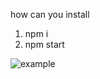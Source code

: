 
how can you install
1) npm i 
2) npm start


![example](https://user-images.githubusercontent.com/87334718/167368085-899da78e-99c6-4b8e-8f5e-a9505544fd26.PNG)

